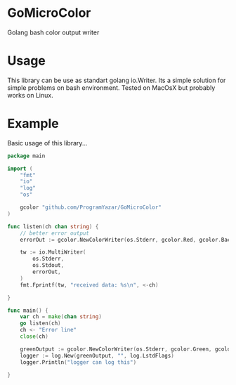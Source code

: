 # GoMicroColor
Golang bash color output writer  


# Usage
This library can be use as standart golang io.Writer. Its a simple solution for simple problems on bash environment. Tested on MacOsX but probably works on Linux.

# Example

Basic usage of this library...

```go
package main

import (
	"fmt"
	"io"
	"log"
	"os"

	gcolor "github.com/ProgramYazar/GoMicroColor"
)

func listen(ch chan string) {
	// better error output
	errorOut := gcolor.NewColorWriter(os.Stderr, gcolor.Red, gcolor.BackgroundGreen)

	tw := io.MultiWriter(
		os.Stderr,
		os.Stdout,
		errorOut,
	)
	fmt.Fprintf(tw, "received data: %s\n", <-ch)

}

func main() {
	var ch = make(chan string)
	go listen(ch)
	ch <- "Error line"
	close(ch)

	greenOutput := gcolor.NewColorWriter(os.Stderr, gcolor.Green, gcolor.BackgroundDefault)
	logger := log.New(greenOutput, "", log.LstdFlags)
	logger.Println("logger can log this")

}

```
